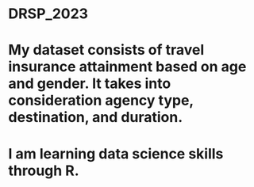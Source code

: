 # DRSP_2023
# My dataset consists of travel insurance attainment based on age and gender. It takes into consideration agency type, destination, and duration.  
# I am learning data science skills through R.
